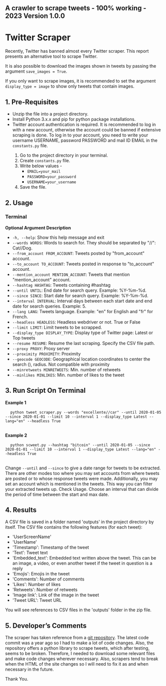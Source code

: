 ## A crawler to scrape tweets - 100% working - 2023 Version 1.0.0

<h1>Twitter Scraper</h1>

  <p>Recently, Twitter has banned almost every Twitter scraper. This report presents an alternative tool to scrape Twitter.</p>

  <p>It is also possible to download the images shown in tweets by passing the argument <code>save_images = True</code>.</p>

  <p>If you only want to scrape images, it is recommended to set the argument <code>display_type = image</code> to show only tweets that contain images.</p>

  <h2>1. Pre-Requisites</h2>

  <ul>
      <li>Unzip the file into a project directory.</li>
      <li>Install Python 3.x.x and pip for python package installations.</li>
      <li>Twitter account authentication is required. It is recommended to log in with a new account, otherwise the account could be banned if extensive scraping is done. To log in to your account, you need to write your username USERNAME, password PASSWORD and mail ID EMAIL in the <code>constants.py</code> file.</li>
      <ol>
          <li>Go to the project directory in your terminal.</li>
          <li>Create <code>constants.py</code> file.</li>
          <li>Write below values -
              <ul>
                  <li><code>EMAIL=your_mail</code></li>
                  <li><code>PASSWORD=your_password</code></li>
                  <li><code>USERNAME=your_username</code></li>
              </ul>
          </li>
          <li>Save the file.</li>
      </ol>
  </ul>

  <h2>2. Usage</h2>

  <h3>Terminal</h3>

  <p><strong>Optional Argument Description</strong></p>

  <ul>
      <li><code>-h, --help</code>: Show this help message and exit</li>
      <li><code>--words WORDS</code>: Words to search for. They should be separated by "//": Cat//Dog.</li>
      <li><code>--from_account FROM_ACCOUNT</code>: Tweets posted by "from_account" account.</li>
      <li><code>--to_account TO_ACCOUNT</code>: Tweets posted in response to "to_account" account.</li>
      <li><code>--mention_account MENTION_ACCOUNT</code>: Tweets that mention "mention_account" account.</li>
      <li><code>--hashtag HASHTAG</code>: Tweets containing #hashtag</li>
      <li><code>--until UNTIL</code>: End date for search query. Example: %Y-%m-%d.</li>
      <li><code>--since SINCE</code>: Start date for search query. Example: %Y-%m-%d.</li>
      <li><code>--interval INTERVAL</code>: Interval days between each start date and end date for search queries. Example: 5.</li>
      <li><code>--lang LANG</code>: Tweets language. Example: "en" for English and "fr" for French.</li>
      <li><code>--headless HEADLESS</code>: Headless webdriver or not. True or False</li>
      <li><code>--limit LIMIT</code>: Limit tweets to be scrapped.</li>
      <li><code>--display_type DISPLAY_TYPE</code>: Display type of Twitter page: Latest or Top tweets</li>
      <li><code>--resume RESUME</code>: Resume the last scraping. Specify the CSV file path.</li>
      <li><code>--proxy PROXY</code>: Proxy server</li>
      <li><code>--proximity PROXIMITY</code>: Proximity</li>
      <li><code>--geocode GEOCODE</code>: Geographical location coordinates to center the search (), radius. Not compatible with proximity</li>
      <li><code>--minretweets MINRETWEETS</code>: Min. number of retweets</li>
      <li><code>--minlikes MINLIKES</code>: Min. number of likes to the tweet</li>
  </ul>

  <h2>3. Run Script On Terminal</h2>

  <p><strong>Example 1</strong></p>

  <pre>
  <code>python tweet_scraper.py --words "excellente//car" --until 2020-01-05 --since 2020-01-01 --limit 10 --interval 1 --display_type Latest --lang="en" --headless True</code>
  </pre>

  <p><strong>Example 2</strong></p>

  <pre>
  <code>python scweet.py --hashtag "bitcoin" --until 2020-01-05 --since 2020-01-01 --limit 10 --interval 1 --display_type Latest --lang="en" --headless True</code>
  </pre>

  <p>Change <code>--until</code> and <code>--since</code> to give a date range for tweets to be extracted. There are other modes too where you may set accounts from where tweets are posted or to whose response tweets were made. Additionally, you may set an account which is mentioned in the tweets. This way you can filter your extracted tweets up. Check Usage. Choose an interval that can divide the period of time between the start and max date.</p>

  <h2>4. Results</h2>

  <p>A CSV file is saved in a folder named 'outputs' in the project directory by itself. The CSV file contains the following features (for each tweet):</p>

  <ul>
      <li>'UserScreenName'</li>
      <li>'UserName'</li>
      <li>'Timestamp': Timestamp of the tweet</li>
      <li>'Text': Tweet text</li>
      <li>'Embedded_text': Embedded text written above the tweet. This can be an image, a video, or even another tweet if the tweet in question is a reply</li>
      <li>'Emojis': Emojis in the tweet</li>
      <li>'Comments': Number of comments</li>
      <li>'Likes': Number of likes</li>
      <li>'Retweets': Number of retweets</li>
      <li>'Image link': Link of the image in the tweet</li>
      <li>'Tweet URL': Tweet URL</li>
  </ul>

  <p>You will see references to CSV files in the 'outputs' folder in the zip file.</p>

  <h2>5. Developer’s Comments</h2>

  <p>The scraper has taken reference from a <a href="https://github.com/Altimis/Scweet/tree/master">git repository</a>. The latest code commit was a year ago so I had to make a lot of code changes. Also, the repository offers a python library to scrape tweets, which after testing, seems to be broken. Therefore, I needed to download some relevant files and make code changes wherever necessary. Also, scrapers tend to break when the HTML of the site changes so I will need to fix it as and when necessary in the future.</p>

<p>Thank You.</p>



